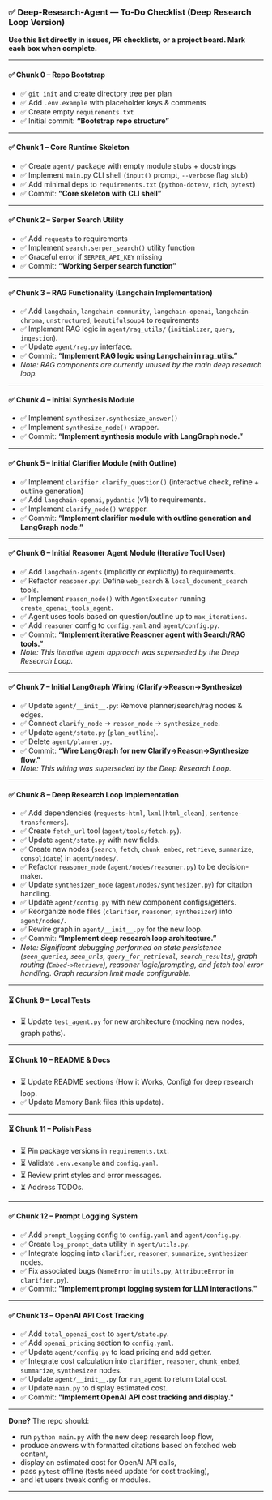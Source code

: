 ### ✅ Deep-Research-Agent — To-Do Checklist (Deep Research Loop Version)

**Use this list directly in issues, PR checklists, or a project board. Mark each box when complete.**

---

#### ✅ Chunk 0 – Repo Bootstrap
*   ✅ `git init` and create directory tree per plan
*   ✅ Add `.env.example` with placeholder keys & comments
*   ✅ Create empty `requirements.txt`
*   ✅ Initial commit: **“Bootstrap repo structure”**

---

#### ✅ Chunk 1 – Core Runtime Skeleton
*   ✅ Create `agent/` package with empty module stubs + docstrings
*   ✅ Implement `main.py` CLI shell (`input()` prompt, `--verbose` flag stub)
*   ✅ Add minimal deps to `requirements.txt` (`python-dotenv`, `rich`, `pytest`)
*   ✅ Commit: **“Core skeleton with CLI shell”**

---

#### ✅ Chunk 2 – Serper Search Utility
*   ✅ Add `requests` to requirements
*   ✅ Implement `search.serper_search()` utility function
*   ✅ Graceful error if `SERPER_API_KEY` missing
*   ✅ Commit: **“Working Serper search function”**

---

#### ✅ Chunk 3 – RAG Functionality (Langchain Implementation)
*   ✅ Add `langchain`, `langchain-community`, `langchain-openai`, `langchain-chroma`, `unstructured`, `beautifulsoup4` to requirements
*   ✅ Implement RAG logic in `agent/rag_utils/` (`initializer`, `query`, `ingestion`).
*   ✅ Update `agent/rag.py` interface.
*   ✅ Commit: **“Implement RAG logic using Langchain in rag_utils.”**
*   *Note: RAG components are currently unused by the main deep research loop.*

---

#### ✅ Chunk 4 – Initial Synthesis Module
*   ✅ Implement `synthesizer.synthesize_answer()`
*   ✅ Implement `synthesize_node()` wrapper.
*   ✅ Commit: **“Implement synthesis module with LangGraph node.”**

---

#### ✅ Chunk 5 – Initial Clarifier Module (with Outline)
*   ✅ Implement `clarifier.clarify_question()` (interactive check, refine + outline generation)
*   ✅ Add `langchain-openai`, `pydantic` (v1) to requirements.
*   ✅ Implement `clarify_node()` wrapper.
*   ✅ Commit: **“Implement clarifier module with outline generation and LangGraph node.”**

---

#### ✅ Chunk 6 – Initial Reasoner Agent Module (Iterative Tool User)
*   ✅ Add `langchain-agents` (implicitly or explicitly) to requirements.
*   ✅ Refactor `reasoner.py`: Define `web_search` & `local_document_search` tools.
*   ✅ Implement `reason_node()` with `AgentExecutor` running `create_openai_tools_agent`.
*   ✅ Agent uses tools based on question/outline up to `max_iterations`.
*   ✅ Add `reasoner` config to `config.yaml` and `agent/config.py`.
*   ✅ Commit: **“Implement iterative Reasoner agent with Search/RAG tools.”**
*   *Note: This iterative agent approach was superseded by the Deep Research Loop.*

---

#### ✅ Chunk 7 – Initial LangGraph Wiring (Clarify->Reason->Synthesize)
*   ✅ Update `agent/__init__.py`: Remove planner/search/rag nodes & edges.
*   ✅ Connect `clarify_node` -> `reason_node` -> `synthesize_node`.
*   ✅ Update `agent/state.py` (`plan_outline`).
*   ✅ Delete `agent/planner.py`.
*   ✅ Commit: **“Wire LangGraph for new Clarify->Reason->Synthesize flow.”**
*   *Note: This wiring was superseded by the Deep Research Loop.*

---

#### ✅ Chunk 8 – Deep Research Loop Implementation
*   ✅ Add dependencies (`requests-html`, `lxml[html_clean]`, `sentence-transformers`).
*   ✅ Create `fetch_url` tool (`agent/tools/fetch.py`).
*   ✅ Update `agent/state.py` with new fields.
*   ✅ Create new nodes (`search`, `fetch`, `chunk_embed`, `retrieve`, `summarize`, `consolidate`) in `agent/nodes/`.
*   ✅ Refactor `reasoner_node` (`agent/nodes/reasoner.py`) to be decision-maker.
*   ✅ Update `synthesizer_node` (`agent/nodes/synthesizer.py`) for citation handling.
*   ✅ Update `agent/config.py` with new component configs/getters.
*   ✅ Reorganize node files (`clarifier`, `reasoner`, `synthesizer`) into `agent/nodes/`.
*   ✅ Rewire graph in `agent/__init__.py` for the new loop.
*   ✅ Commit: **“Implement deep research loop architecture.”**
*   *Note: Significant debugging performed on state persistence (`seen_queries`, `seen_urls`, `query_for_retrieval`, `search_results`), graph routing (`Embed->Retrieve`), reasoner logic/prompting, and fetch tool error handling. Graph recursion limit made configurable.*

---

#### ⏳ Chunk 9 – Local Tests
*   ⏳ Update `test_agent.py` for new architecture (mocking new nodes, graph paths).

---

#### ⏳ Chunk 10 – README & Docs
*   ⏳ Update README sections (How it Works, Config) for deep research loop.
*   ✅ Update Memory Bank files (this update).

---

#### ⏳ Chunk 11 – Polish Pass
*   ⏳ Pin package versions in `requirements.txt`.
*   ⏳ Validate `.env.example` and `config.yaml`.
*   ⏳ Review print styles and error messages.
*   ⏳ Address TODOs.

---

#### ✅ Chunk 12 – Prompt Logging System
*   ✅ Add `prompt_logging` config to `config.yaml` and `agent/config.py`.
*   ✅ Create `log_prompt_data` utility in `agent/utils.py`.
*   ✅ Integrate logging into `clarifier`, `reasoner`, `summarize`, `synthesizer` nodes.
*   ✅ Fix associated bugs (`NameError` in `utils.py`, `AttributeError` in `clarifier.py`).
*   ✅ Commit: **"Implement prompt logging system for LLM interactions."**

---

#### ✅ Chunk 13 – OpenAI API Cost Tracking
*   ✅ Add `total_openai_cost` to `agent/state.py`.
*   ✅ Add `openai_pricing` section to `config.yaml`.
*   ✅ Update `agent/config.py` to load pricing and add getter.
*   ✅ Integrate cost calculation into `clarifier`, `reasoner`, `chunk_embed`, `summarize`, `synthesizer` nodes.
*   ✅ Update `agent/__init__.py` for `run_agent` to return total cost.
*   ✅ Update `main.py` to display estimated cost.
*   ✅ Commit: **"Implement OpenAI API cost tracking and display."**

---

**Done?** The repo should:

*   run `python main.py` with the new deep research loop flow,
*   produce answers with formatted citations based on fetched web content,
*   display an estimated cost for OpenAI API calls,
*   pass `pytest` offline (tests need update for cost tracking),
*   and let users tweak config or modules.

---